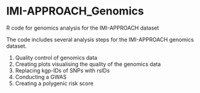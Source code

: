 # IMI-APPROACH_Genomics
R code for genomics analysis for the IMI-APPROACH dataset

The code includes several analysis steps for the IMI-APPROACH genomics dataset.
1. Quality control of genomics data
3. Creating plots visualising the quality of the genomics data
4. Replacing kgp-IDs of SNPs with rsIDs
5. Conducting a GWAS
6. Creating a polygenic risk score
